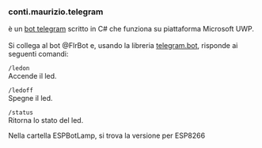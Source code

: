 ###  conti.maurizio.telegram
è un [bot telegram](https://core.telegram.org/api) scritto in C# che funziona su piattaforma Microsoft UWP.<br/><br/>
Si collega al bot @FlrBot e, usando la libreria [telegram.bot](https://github.com/MrRoundRobin/telegram.bot), risponde ai seguenti comandi:<br/>

`/ledon`<br/>
Accende il led.

`/ledoff`<br/>
Spegne il led.

`/status`<br/>
Ritorna lo stato del led.

Nella cartella ESPBotLamp, si trova la versione per ESP8266
